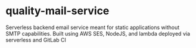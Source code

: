 # quality-mail-service
Serverless backend email service meant for static applications without SMTP capabilities.
Built using AWS SES, NodeJS, and lambda deployed via serverless and GitLab CI
